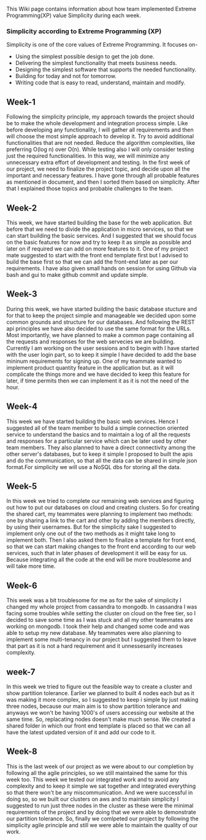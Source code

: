 This Wiki page contains information about how team implemented Extreme Programming(XP) value Simplicity during each week.

### Simplicity according to Extreme Programming (XP)
Simplicity is one of the core values of Extreme Programming. It focuses on-
* Using the simplest possible design to get the job done. 
* Delivering the simplest functionality that meets business needs. 
* Designing the simplest software that supports the needed functionality. 
* Building for today and not for tomorrow. 
* Writing code that is easy to read, understand, maintain and modify. 

## Week-1
Following the simplicity principle, my approach towards the project should be to make the whole development and integration process simple. Like before developing any functionality, I will gather all requirements and then will choose the most simple approach to develop it. Try to avoid additional functionalities that are not needed. Reduce the algorithm complexities, like preferring O(log n) over O(n). While testing also I will only consider testing just the required functionalities. In this way, we will minimize any unnecessary extra effort of development and testing. 
In the first week of our project, we need to finalize the project topic, and decide upon all the important and necessary features. I have gone through all probable features as mentioned in document, and then I sorted them based on simplicity. After that I explained those topics and probable challenges to the team.

## Week-2
This week, we have started building the base for the web application. But before that we need to divide the application in micro services, so that we can start building the basic services. And I suggested that we should focus on the basic features for now and try to keep it as simple as possible and later on if required we can add on more features to it.
One of my project mate suggested to start with the front end template first but I advised to build the base first so that we can add the front-end later as per our requirements. I have also given small hands on session for using Github via bash and gui to make github commit and update simple.

## Week-3
During this week, we have started building the basic database stucture and for that to keep the project simple and manageable we decided upon some common grounds and structure for our databases. And following the REST api principles we have also decided to use the same format for the URLs. Most importantly, we have planned to make a common page containing all the requests and responses for the web servecies we are building.
Currently I am working on the user sessions and to begin with I have started with the user login part, so to keep it simple I have decided to add the base mininum requirements for signing up. One of my teammate wanted to implement product quantity feature in the application but. as it will complicate the things more and we have decided to keep this feature for later, if time permits then we can implement it as it is not the need of the hour.

## Week-4
This week we have started building the basic web services. Hence I suggested all of the team member to build a simple connection oriented service to understand the basics and to maintain a log of all the requests and responses for a particular service which can be later used by other team members. They also planned to have a direct connectivity among the other server's databases, but to keep it simple I proposed to built the apis and do the communication, so that all the data can be shared in simple json format.For simplicity we will use a NoSQL dbs for storing all the data.

## Week-5
In this week we tried to complete our remaining web services and figuring out how to put our databases on cloud and creating clusters. So for creating the shared cart, my teammates were planning to implement two methods: one by sharing a link to the cart and other by adding the members directly, by using their usernames. But for the simplicity sake I suggested to implement only one out of the two methods as it might take long to implement both.
Then I also asked them to finalize a template for front end, so that we can start making changes to the front end according to our web services, such that in later phases of development it will be easy for us. Because integrating all the code at the end will be more troublesome and will take more time.

## Week-6
This week was a bit troublesome for me as for the sake of simplicity I changed my whole project from cassandra to mongodb. In cassandra I was facing some troubles while setting the cluster on cloud on the free tier, so I decided to save some time as I was stuck and all my other teammates are working on mongodb. I took their help and changed some code and was able to setup my new database. My teammates were also planning to implement some multi-tenancy in our project but I suggested them to leave that part as it is not a hard requirement and it unnessesarily increases complexity. 

## week-7
In this week we tried to figure out the feasible way to create a cluster and show partition tolerance. Earlier we planned to built 4 nodes each but as it was making it more complex, so I suggested to keep i simple by just making three nodes, because our main aim is to show partition tolerance and anyways we won't be having 1000's of users accessing our website at the same time. So, replacating nodes doesn't make much sense. We created a shared folder in which our front end template is placed so that we can all have the latest updated version of it and add our code to it.  

## Week-8
This is the last week of our project as we were about to our completion by following all the agile principles, so we still maintained the same for this week too. This week we tested our integrated work and to avoid any complexity and to keep it simple we sat together and integrated everything so that there won't be any miscommunication. And we were successful in doing so, so we built our clusters on aws and to maintain simplicity I suggested to run just three nodes in the cluster as these were the minimal requirements of the project and by doing that we were able to demonstrate our partition tolerance. So, finally we comlpeted our project by following the simplicity agile principle and still we were able to maintain the quality of our work.
